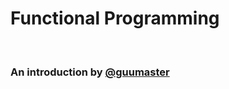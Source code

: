 # Functional Programming

&nbsp;

### An introduction by [@guumaster]



[@guumaster]: http://twitter.com/@guumaster
